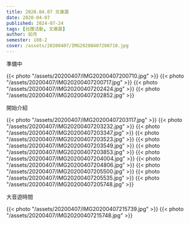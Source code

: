 ```yaml
---
title: 2020.04.07 文庫展
date: 2020-04-07
published: 2024-07-24
tags: [社團活動, 文庫展]
author: 如月
semester: 108-2
cover: /assets/20200407/IMG20200407200710.jpg
---
```


準備中

{{< photo "/assets/20200407/IMG20200407200710.jpg" >}} {{< photo "/assets/20200407/IMG20200407200717.jpg" >}}
{{< photo "/assets/20200407/IMG20200407202424.jpg" >}} {{< photo "/assets/20200407/IMG20200407202852.jpg" >}}

開始介紹

{{< photo "/assets/20200407/IMG20200407203117.jpg" >}} {{< photo "/assets/20200407/IMG20200407203232.jpg" >}}
{{< photo "/assets/20200407/IMG20200407203347.jpg" >}} {{< photo "/assets/20200407/IMG20200407203523.jpg" >}}
{{< photo "/assets/20200407/IMG20200407203549.jpg" >}} {{< photo "/assets/20200407/IMG20200407203853.jpg" >}}
{{< photo "/assets/20200407/IMG20200407204004.jpg" >}}
{{< photo "/assets/20200407/IMG20200407204806.jpg" >}} {{< photo "/assets/20200407/IMG20200407205500.jpg" >}}
{{< photo "/assets/20200407/IMG20200407205535.jpg" >}} {{< photo "/assets/20200407/IMG20200407205748.jpg" >}}

大音遊時間

{{< photo "/assets/20200407/IMG20200407215739.jpg" >}}
{{< photo "/assets/20200407/IMG20200407215748.jpg" >}}
